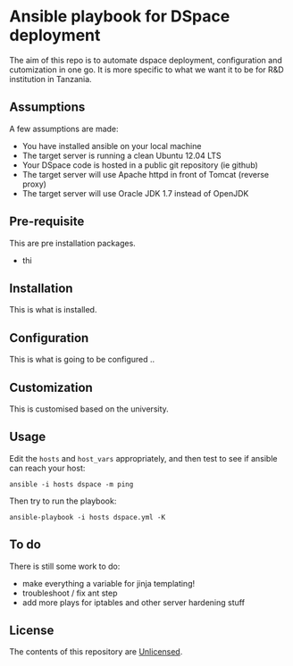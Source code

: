 # Ansible playbook for DSpace deployment

The aim of this repo is to automate dspace deployment, configuration and cutomization in one go. It is more specific to what we want it to be for R&D institution in Tanzania. 

## Assumptions
A few assumptions are made:

- You have installed ansible on your local machine
- The target server is running a clean Ubuntu 12.04 LTS
- Your DSpace code is hosted in a public git repository (ie github)
- The target server will use Apache httpd in front of Tomcat (reverse proxy)
- The target server will use Oracle JDK 1.7 instead of OpenJDK

## Pre-requisite

This are pre installation packages.

- thi 

## Installation 

This is what is installed.



## Configuration 

This is what is going to be configured ..



## Customization 

This is customised based on the university.

## Usage
Edit the `hosts` and `host_vars` appropriately, and then test to see if ansible can reach your host:

    ansible -i hosts dspace -m ping

Then try to run the playbook:

    ansible-playbook -i hosts dspace.yml -K


## To do
There is still some work to do:

- make everything a variable for jinja templating!
- troubleshoot / fix ant step
- add more plays for iptables and other server hardening stuff

## License

The contents of this repository are [Unlicensed](http://unlicense.org/UNLICENSE).
